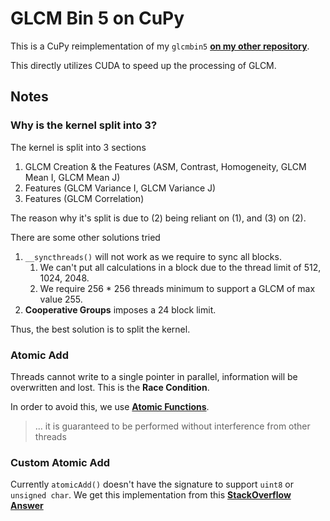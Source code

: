 # GLCM Bin 5 on CuPy

This is a CuPy reimplementation of my `glcmbin5` [**on my other repository**](https://github.com/Eve-ning/glcmbin5).

This directly utilizes CUDA to speed up the processing of GLCM.

## Notes

### Why is the kernel split into 3?

The kernel is split into 3 sections
1) GLCM Creation & the Features (ASM, Contrast, Homogeneity, GLCM Mean I, GLCM Mean J)
2) Features (GLCM Variance I, GLCM Variance J)
3) Features (GLCM Correlation)

The reason why it's split is due to (2) being reliant on (1), and (3) on (2).

There are some other solutions tried

1) `__syncthreads()` will not work as we require to sync all blocks.
   1) We can't put all calculations in a block due to the thread limit of 512, 1024, 2048.
   2) We require 256 * 256 threads minimum to support a GLCM of max value 255. 
2) **Cooperative Groups** imposes a 24 block limit.

Thus, the best solution is to split the kernel.

### Atomic Add

Threads cannot write to a single pointer in parallel, information will be overwritten and lost.
This is the **Race Condition**.

In order to avoid this, we use [**Atomic Functions**](https://docs.nvidia.com/cuda/cuda-c-programming-guide/index.html#atomic-functions).

> ... it is guaranteed to be performed without interference from other threads

### Custom Atomic Add

Currently `atomicAdd()` doesn't have the signature to support `uint8` or `unsigned char`. We get
this implementation from this [**StackOverflow Answer**](https://stackoverflow.com/questions/5447570/cuda-atomic-operations-on-unsigned-chars)

